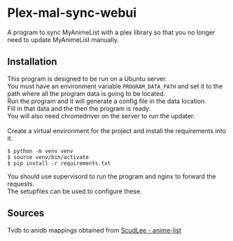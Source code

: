 # Plex-mal-sync-webui
A program to sync MyAnimeList with a plex library so that you no longer need to update MyAnimeList manually.

## Installation
This program is designed to be run on a Ubuntu server.\
You must have an environment variable `PROGRAM_DATA_PATH` and set it to the path where all the program data is going to be located.\
Run the program and it will generate a config file in the data location.\
Fill in that data and the then the program is ready.\
You will also need chromedriver on the server to run the updater.\
\
Create a virtual environment for the project and install the requirements into it.
```
$ python -m venv venv
$ source venv/bin/activate
$ pip install -r requirements.txt
 ```
You should use supervisord to run the program and nginx to forward the requests.\
The setupfiles can be used to configure these.
## Sources
Tvdb to anidb mappings obtained from [ScudLee - anime-list](https://github.com/ScudLee/anime-lists)